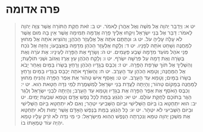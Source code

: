 # פרה אדומה

> יט א: וַיְדַבֵּר יְהוָה אֶל מֹשֶׁה וְאֶל אַהֲרֹן לֵאמֹר.
> יט ב: זֹאת חֻקַּת הַתּוֹרָה אֲשֶׁר צִוָּה יְהוָה לֵאמֹר:  דַּבֵּר אֶל בְּנֵי יִשְׂרָאֵל וְיִקְחוּ אֵלֶיךָ פָרָה אֲדֻמָּה תְּמִימָה אֲשֶׁר אֵין בָּהּ מוּם אֲשֶׁר לֹא עָלָה עָלֶיהָ עֹל.
> יט ג: וּנְתַתֶּם אֹתָהּ אֶל אֶלְעָזָר הַכֹּהֵן; וְהוֹצִיא אֹתָהּ אֶל מִחוּץ לַמַּחֲנֶה וְשָׁחַט אֹתָהּ לְפָנָיו.
> יט ד: וְלָקַח אֶלְעָזָר הַכֹּהֵן מִדָּמָהּ בְּאֶצְבָּעוֹ; וְהִזָּה אֶל נֹכַח פְּנֵי אֹהֶל מוֹעֵד מִדָּמָהּ שֶׁבַע פְּעָמִים.
> יט ה: וְשָׂרַף אֶת הַפָּרָה לְעֵינָיו:  אֶת עֹרָהּ וְאֶת בְּשָׂרָהּ וְאֶת דָּמָהּ עַל פִּרְשָׁהּ יִשְׂרֹף.
> יט ו: וְלָקַח הַכֹּהֵן עֵץ אֶרֶז וְאֵזוֹב וּשְׁנִי תוֹלָעַת; וְהִשְׁלִיךְ אֶל תּוֹךְ שְׂרֵפַת הַפָּרָה.
> יט ז: וְכִבֶּס בְּגָדָיו הַכֹּהֵן וְרָחַץ בְּשָׂרוֹ בַּמַּיִם וְאַחַר יָבֹא אֶל הַמַּחֲנֶה; וְטָמֵא הַכֹּהֵן עַד הָעָרֶב.
> יט ח: וְהַשֹּׂרֵף אֹתָהּ יְכַבֵּס בְּגָדָיו בַּמַּיִם וְרָחַץ בְּשָׂרוֹ בַּמָּיִם; וְטָמֵא עַד הָעָרֶב.
> יט ט: וְאָסַף אִישׁ טָהוֹר אֵת אֵפֶר הַפָּרָה וְהִנִּיחַ מִחוּץ לַמַּחֲנֶה בְּמָקוֹם טָהוֹר; וְהָיְתָה לַעֲדַת בְּנֵי יִשְׂרָאֵל לְמִשְׁמֶרֶת לְמֵי נִדָּה חַטָּאת הִוא.
> יט י: וְכִבֶּס הָאֹסֵף אֶת אֵפֶר הַפָּרָה אֶת בְּגָדָיו וְטָמֵא עַד הָעָרֶב; וְהָיְתָה לִבְנֵי יִשְׂרָאֵל וְלַגֵּר הַגָּר בְּתוֹכָם לְחֻקַּת עוֹלָם.
> יט יא: הַנֹּגֵעַ בְּמֵת לְכָל נֶפֶשׁ אָדָם וְטָמֵא שִׁבְעַת יָמִים.
> יט יב: הוּא יִתְחַטָּא בוֹ בַּיּוֹם הַשְּׁלִישִׁי וּבַיּוֹם הַשְּׁבִיעִי יִטְהָר; וְאִם לֹא יִתְחַטָּא בַּיּוֹם הַשְּׁלִישִׁי וּבַיּוֹם הַשְּׁבִיעִי לֹא יִטְהָר.
> יט יג: כָּל הַנֹּגֵעַ בְּמֵת בְּנֶפֶשׁ הָאָדָם אֲשֶׁר יָמוּת וְלֹא יִתְחַטָּא אֶת מִשְׁכַּן יְהוָה טִמֵּא וְנִכְרְתָה הַנֶּפֶשׁ הַהִוא מִיִּשְׂרָאֵל:  כִּי מֵי נִדָּה לֹא זֹרַק עָלָיו טָמֵא יִהְיֶה עוֹד טֻמְאָתוֹ בוֹ. 
 

